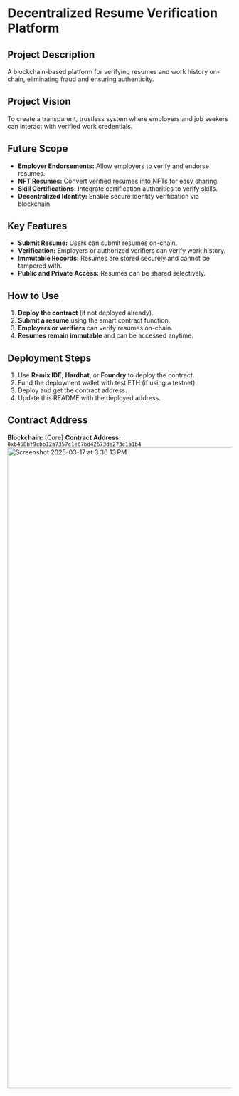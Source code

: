 # Decentralized Resume Verification Platform  


## Project Description  
A blockchain-based platform for verifying resumes and work history on-chain, eliminating fraud and ensuring authenticity.

## Project Vision  
To create a transparent, trustless system where employers and job seekers can interact with verified work credentials.

## Future Scope  
- **Employer Endorsements:** Allow employers to verify and endorse resumes.  
- **NFT Resumes:** Convert verified resumes into NFTs for easy sharing.  
- **Skill Certifications:** Integrate certification authorities to verify skills.  
- **Decentralized Identity:** Enable secure identity verification via blockchain.  

## Key Features  
- **Submit Resume:** Users can submit resumes on-chain.  
- **Verification:** Employers or authorized verifiers can verify work history.  
- **Immutable Records:** Resumes are stored securely and cannot be tampered with.  
- **Public and Private Access:** Resumes can be shared selectively.  

## How to Use  
1. **Deploy the contract** (if not deployed already).  
2. **Submit a resume** using the smart contract function.  
3. **Employers or verifiers** can verify resumes on-chain.  
4. **Resumes remain immutable** and can be accessed anytime.  

## Deployment Steps  
1. Use **Remix IDE**, **Hardhat**, or **Foundry** to deploy the contract.  
2. Fund the deployment wallet with test ETH (if using a testnet).  
3. Deploy and get the contract address.  
4. Update this README with the deployed address.
   
## Contract Address  
**Blockchain:** [Core]
**Contract Address:** `0xb458bf9cbb12a7357c1e67bd42673de273c1a1b4`  
<img width="1440" alt="Screenshot 2025-03-17 at 3 36 13 PM" src="https://github.com/user-attachments/assets/a265f365-1fe0-4d13-818b-2bae46899ec6" />




